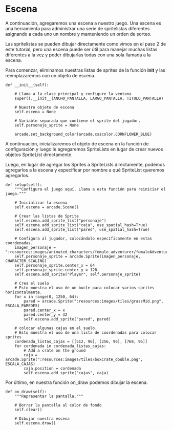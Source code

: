 # Escena

A continuación, agregaremos una escena a nuestro juego. Una escena es una herramienta para administrar una serie de spritelistas diferentes asignando a cada uno un nombre y manteniendo un orden de sorteo.

Las spritelistas se pueden dibujar directamente como vimos en el paso 2 de este tutorial, pero una escena puede ser útil para manejar muchas listas diferentes a la vez y poder dibujarlas todas con una sola llamada a la escena.

Para comenzar, eliminamos nuestras listas de sprites de la función __init__ y las reemplazaremos con un objeto de escena.

    def __init__(self):

        # Llama a la clase principal y configure la ventana
        super().__init__(ANCHO_PANTALLA, LARGO_PANTALLA, TITULO_PANTALLA)

        # Nuestro objeto de escena
        self.escena = None

        # Variable separada que contiene el sprite del jugador.
        self.personaje_sprite = None

        arcade.set_background_color(arcade.csscolor.CORNFLOWER_BLUE)

A continuación, inicializaremos el objeto de escena en la función de configuración y luego le agregaremos SpriteLists en lugar de crear nuevos objetos SpriteList directamente.

Luego, en lugar de agregar los Sprites a SpriteLists directamente, podemos agregarlos a la escena y especificar por nombre a qué SpriteList queremos agregarlos.

    def setup(self):
        """Configura el juego aquí. Llama a esta función para reiniciar el juego."""

        # Inicializar la escena
        self.escena = arcade.Scene()

        # Crear las listas de Sprite
        self.escena.add_sprite_list("personaje")
        self.escena.add_sprite_list("caja", use_spatial_hash=True)
        self.escena.add_sprite_list("pared", use_spatial_hash=True)

        # Configura al jugador, colocándolo específicamente en estas coordenadas.
        imagen_personaje = ":resources:images/animated_characters/female_adventurer/femaleAdventurer_idle.png"
        self.personaje_sprite = arcade.Sprite(imagen_personaje, CHARACTER_SCALING)
        self.personaje_sprite.center_x = 64
        self.personaje_sprite.center_y = 128
        self.escena.add_sprite("Player", self.personaje_sprite)

        # Crea el suelo
        # Esto muestra el uso de un bucle para colocar varios sprites horizontalmente.
        for x in range(0, 1250, 64):
            pared = arcade.Sprite(":resources:images/tiles/grassMid.png", ESCALA_PAREDES)
            pared.center_x = x
            pared.center_y = 32
            self.escena.add_sprite("pared", pared)

        # colocar algunas cajas en el suelo.
        # Esto muestra el uso de una lista de coordenadas para colocar sprites
        cordenada_listas_cajas = [[512, 96], [256, 96], [768, 96]]
        for cordenada in cordenada_listas_cajas:
            # Add a crate on the ground
            caja = arcade.Sprite(":resources:images/tiles/boxCrate_double.png", ESCALA_CAJAS)
            caja.position = cordenada
            self.escena.add_sprite("cajas", caja)

Por último, en nuestra función on_draw podemos dibujar la escena.

    def on_draw(self):
        """Representar la pantalla."""

        # Borrar la pantalla al color de fondo
        self.clear()

        # Dibujar nuestra escena
        self.escena.draw()